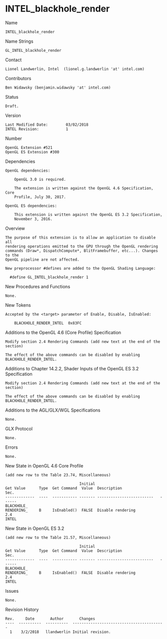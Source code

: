 # INTEL_blackhole_render

Name

    INTEL_blackhole_render

Name Strings

    GL_INTEL_blackhole_render

Contact

    Lionel Landwerlin, Intel  (lionel.g.landwerlin 'at' intel.com)

Contributors

    Ben Widawsky (benjamin.widawsky 'at' intel.com)

Status

    Draft.

Version

    Last Modified Date:        03/02/2018
    INTEL Revision:            1

Number

    OpenGL Extension #521
    OpenGL ES Extension #300

Dependencies

    OpenGL dependencies:

        OpenGL 3.0 is required.

        The extension is written against the OpenGL 4.6 Specification, Core
        Profile, July 30, 2017.

    OpenGL ES dependencies:

        This extension is written against the OpenGL ES 3.2 Specification,
        November 3, 2016.

Overview

    The purpose of this extension is to allow an application to disable all
    rendering operations emitted to the GPU through the OpenGL rendering
    commands (Draw*, DispatchCompute*, BlitFramebuffer, etc...). Changes to the
    OpenGL pipeline are not affected.

    New preprocessor #defines are added to the OpenGL Shading Language:

      #define GL_INTEL_blackhole_render 1

New Procedures and Functions

    None.

New Tokens

    Accepted by the <target> parameter of Enable, Disable, IsEnabled:

        BLACKHOLE_RENDER_INTEL  0x83FC

Additions to the OpenGL 4.6 (Core Profile) Specification

    Modify section 2.4 Rendering Commands (add new text at the end of the
    section)

    The effect of the above commands can be disabled by enabling
    BLACKHOLE_RENDER_INTEL.

Additions to Chapter 14.2.2, Shader Inputs of the OpenGL ES 3.2 Specification

    Modify section 2.4 Rendering Commands (add new text at the end of the
    section)

    The effect of the above commands can be disabled by enabling
    BLACKHOLE_RENDER_INTEL.

Additions to the AGL/GLX/WGL Specifications

    None.

GLX Protocol

    None.

Errors

    None.

New State in OpenGL 4.6 Core Profile

    (add new row to the Table 23.74, Miscellaneous)

                                     Initial
    Get Value      Type  Get Command  Value  Description                 Sec.
    -------------  ----  ----------- ------- -------------------------   ------
    BLACKHOLE_
    RENDERING_     B     IsEnabled()  FALSE  Disable rendering           2.4
    INTEL

New State in OpenGL ES 3.2

    (add new row to the Table 21.57, Miscellaneous)

                                     Initial
    Get Value      Type  Get Command  Value  Description                 Sec.
    -------------  ----  ----------- ------- -------------------------   ------
    BLACKHOLE_
    RENDERING_     B     IsEnabled()  FALSE  Disable rendering           2.4
    INTEL

Issues

    None.

Revision History

    Rev.     Date       Author       Changes
    ----  ----------  ----------  -----------------------------------------
      1    3/2/2018   llandwerlin Initial revision.
